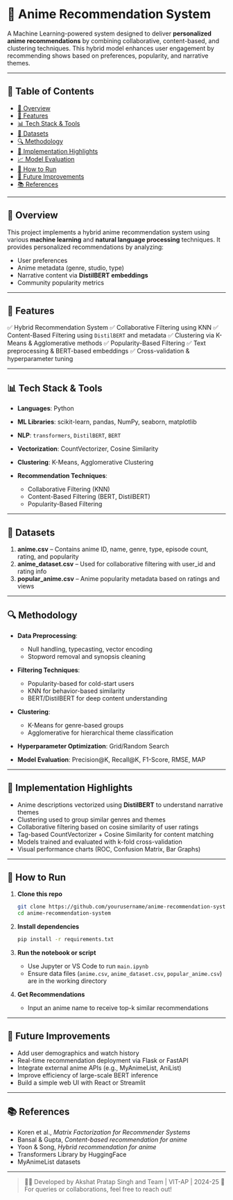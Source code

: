 
# 🎌 Anime Recommendation System

A Machine Learning-powered system designed to deliver **personalized anime recommendations** by combining collaborative, content-based, and clustering techniques. This hybrid model enhances user engagement by recommending shows based on preferences, popularity, and narrative themes.

---

## 📌 Table of Contents

* [📖 Overview](#-overview)
* [🧠 Features](#-features)
* [📊 Tech Stack & Tools](#-tech-stack--tools)
* [📁 Datasets](#-datasets)
* [🔍 Methodology](#-methodology)
* [🚀 Implementation Highlights](#-implementation-highlights)
* [📈 Model Evaluation](#-model-evaluation)
* [🧪 How to Run](#-how-to-run)
* [📌 Future Improvements](#-future-improvements)
* [📚 References](#-references)

---

## 📖 Overview

This project implements a hybrid anime recommendation system using various **machine learning** and **natural language processing** techniques. It provides personalized recommendations by analyzing:

* User preferences
* Anime metadata (genre, studio, type)
* Narrative content via **DistilBERT embeddings**
* Community popularity metrics


---

## 🧠 Features

✅ Hybrid Recommendation System
✅ Collaborative Filtering using KNN
✅ Content-Based Filtering using `DistilBERT` and metadata
✅ Clustering via K-Means & Agglomerative methods
✅ Popularity-Based Filtering
✅ Text preprocessing & BERT-based embeddings
✅ Cross-validation & hyperparameter tuning

---

## 📊 Tech Stack & Tools

* **Languages**: Python
* **ML Libraries**: scikit-learn, pandas, NumPy, seaborn, matplotlib
* **NLP**: `transformers`, `DistilBERT`, `BERT`
* **Vectorization**: CountVectorizer, Cosine Similarity
* **Clustering**: K-Means, Agglomerative Clustering
* **Recommendation Techniques**:

  * Collaborative Filtering (KNN)
  * Content-Based Filtering (BERT, DistilBERT)
  * Popularity-Based Filtering

---

## 📁 Datasets

1. **anime.csv** – Contains anime ID, name, genre, type, episode count, rating, and popularity
2. **anime\_dataset.csv** – Used for collaborative filtering with user\_id and rating info
3. **popular\_anime.csv** – Anime popularity metadata based on ratings and views

---

## 🔍 Methodology

* **Data Preprocessing**:

  * Null handling, typecasting, vector encoding
  * Stopword removal and synopsis cleaning
* **Filtering Techniques**:

  * Popularity-based for cold-start users
  * KNN for behavior-based similarity
  * BERT/DistilBERT for deep content understanding
* **Clustering**:

  * K-Means for genre-based groups
  * Agglomerative for hierarchical theme classification
* **Hyperparameter Optimization**: Grid/Random Search
* **Model Evaluation**: Precision\@K, Recall\@K, F1-Score, RMSE, MAP

---

## 🚀 Implementation Highlights

* Anime descriptions vectorized using **DistilBERT** to understand narrative themes
* Clustering used to group similar genres and themes
* Collaborative filtering based on cosine similarity of user ratings
* Tag-based CountVectorizer + Cosine Similarity for content matching
* Models trained and evaluated with k-fold cross-validation
* Visual performance charts (ROC, Confusion Matrix, Bar Graphs)

---

## 🧪 How to Run

1. **Clone this repo**

   ```bash
   git clone https://github.com/yourusername/anime-recommendation-system.git
   cd anime-recommendation-system
   ```

2. **Install dependencies**

   ```bash
   pip install -r requirements.txt
   ```

3. **Run the notebook or script**

   * Use Jupyter or VS Code to run `main.ipynb`
   * Ensure data files (`anime.csv`, `anime_dataset.csv`, `popular_anime.csv`) are in the working directory

4. **Get Recommendations**

   * Input an anime name to receive top-k similar recommendations

---

## 📌 Future Improvements

* Add user demographics and watch history
* Real-time recommendation deployment via Flask or FastAPI
* Integrate external anime APIs (e.g., MyAnimeList, AniList)
* Improve efficiency of large-scale BERT inference
* Build a simple web UI with React or Streamlit

---

## 📚 References

* Koren et al., *Matrix Factorization for Recommender Systems*
* Bansal & Gupta, *Content-based recommendation for anime*
* Yoon & Song, *Hybrid recommendation for anime*
* Transformers Library by HuggingFace
* MyAnimeList datasets

---

> 👨‍💻 Developed by Akshat Pratap Singh and Team | VIT-AP | 2024-25
> 📩 For queries or collaborations, feel free to reach out!

